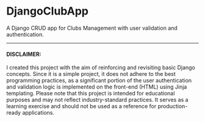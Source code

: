 # DjangoClubApp
A Django CRUD app for Clubs Management with user validation and authentication.

<hr/>

#### DISCLAIMER:

I created this project with the aim of reinforcing and revisiting basic Django concepts. Since it is a simple project, it does not adhere to the best programming practices, as a significant portion of the user authentication and validation logic is implemented on the front-end (HTML) using Jinja templating.
Please note that this project is intended for educational purposes and may not reflect industry-standard practices. It serves as a learning exercise and should not be used as a reference for production-ready applications.


